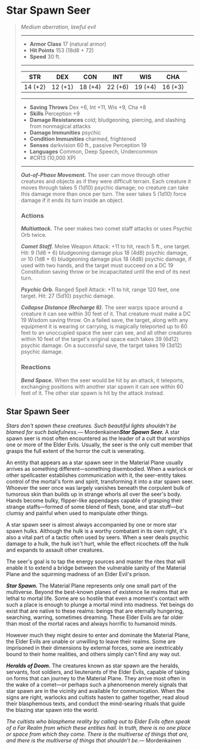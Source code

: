 # Star Spawn Seer
>*Medium aberration, lawful evil*
>___
>- **Armor Class** 17 (natural armor)
>- **Hit Points** 153 (18d8 + 72)
>- **Speed** 30 ft.
>___
>|STR|DEX|CON|INT|WIS|CHA|
>|:---:|:---:|:---:|:---:|:---:|:---:|
>|14 (+2)|12 (+1)|18 (+4)|22 (+6)|19 (+4)|16 (+3)|
>___
>- **Saving Throws** Dex +6, Int +11, Wis +9, Cha +8
>- **Skills** Perception +9
>- **Damage Resistances** cold; bludgeoning, piercing, and slashing from nonmagical attacks
>- **Damage Immunities** psychic
>- **Condition Immunities** charmed, frightened
>- **Senses** darkvision 60 ft., passive Perception 19
>- **Languages** Common, Deep Speech, Undercommon
>- #CR13 (10,000 XP)
>___
>***Out-of-Phase Movement.*** The seer can move through other creatures and objects as if they were difficult terrain. Each creature it moves through takes 5 (1d10) psychic damage; no creature can take this damage more than once per turn. The seer takes 5 (1d10) force damage if it ends its turn inside an object.  
>
>### Actions
>***Multiattack.*** The seer makes two comet staff attacks or uses Psychic Orb twice.  
>
>***Comet Staff.*** Melee Weapon Attack: +11 to hit, reach 5 ft., one target. Hit: 9 (1d6 + 6) bludgeoning damage plus 18 (4d8) psychic damage, or 10 (1d8 + 6) bludgeoning damage plus 18 (4d8) psychic damage, if used with two hands, and the target must succeed on a DC 19 Constitution saving throw or be incapacitated until the end of its next turn.  
>
>***Psychic Orb.*** Ranged Spell Attack: +11 to hit, range 120 feet, one target. Hit: 27 (5d10) psychic damage.  
>
>***Collapse Distance (Recharge 6).*** The seer warps space around a creature it can see within 30 feet of it. That creature must make a DC 19 Wisdom saving throw. On a failed save, the target, along with any equipment it is wearing or carrying, is magically teleported up to 60 feet to an unoccupied space the seer can see, and all other creatures within 10 feet of the target's original space each takes 39 (6d12) psychic damage. On a successful save, the target takes 19 (3d12) psychic damage.  
>
>### Reactions
>***Bend Space.*** When the seer would be hit by an attack, it teleports, exchanging positions with another star spawn it can see within 60 feet of it. The other star spawn is hit by the attack instead.

## Star Spawn Seer

*Stars don't spawn these creatures. Such beautiful lights shouldn't be blamed for such balefulness.*— Mordenkainen***Star Spawn Seer.*** A star spawn seer is most often encountered as the leader of a cult that worships one or more of the Elder Evils. Usually, the seer is the only cult member that grasps the full extent of the horror the cult is venerating.

An entity that appears as a star spawn seer in the Material Plane usually arrives as something different—something disembodied. When a warlock or other spellcaster establishes communication with it, the seer-entity takes control of the mortal's form and spirit, transforming it into a star spawn seer. Whoever the seer once was largely vanishes beneath the corpulent bulk of tumorous skin than builds up in strange whorls all over the seer's body. Hands become bulky, flipper-like appendages capable of grasping their strange staffs—formed of some blend of flesh, bone, and star stuff—but clumsy and painful when used to manipulate other things.

A star spawn seer is almost always accompanied by one or more star spawn hulks. Although the hulk is a worthy combatant in its own right, it's also a vital part of a tactic often used by seers. When a seer deals psychic damage to a hulk, the hulk isn't hurt, while the effect ricochets off the hulk and expands to assault other creatures.

The seer's goal is to tap the energy sources and master the rites that will enable it to extend a bridge between the vulnerable sanity of the Material Plane and the squirming madness of an Elder Evil's prison.

***Star Spawn.*** The Material Plane represents only one small part of the multiverse. Beyond the best-known planes of existence lie realms that are lethal to mortal life. Some are so hostile that even a moment's contact with such a place is enough to plunge a mortal mind into madness. Yet beings do exist that are native to these realms: beings that are eternally hungering, searching, warring, sometimes dreaming. These Elder Evils are far older than most of the mortal races and always horrific to humanoid minds.

However much they might desire to enter and dominate the Material Plane, the Elder Evils are unable or unwilling to leave their realms. Some are imprisoned in their dimensions by external forces, some are inextricably bound to their home realities, and others simply can't find any way out.

***Heralds of Doom.*** The creatures known as star spawn are the heralds, servants, foot soldiers, and lieutenants of the Elder Evils, capable of taking on forms that can journey to the Material Plane. They arrive most often in the wake of a comet—or perhaps such a phenomenon merely signals that star spawn are in the vicinity and available for communication. When the signs are right, warlocks and cultists hasten to gather together, read aloud their blasphemous texts, and conduct the mind-searing rituals that guide the blazing star spawn into the world.

*The cultists who blaspheme reality by calling out to Elder Evils often speak of a Far Realm from which these entities hail. In truth, there is no one place or space from which they come. There is the multiverse of things that are, and there is the multiverse of things that shouldn't be.*— Mordenkainen